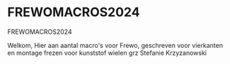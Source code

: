 # FREWOMACROS2024
FREWOMACROS2024

Welkom,
Hier aan aantal macro's voor Frewo, geschreven voor vierkanten en montage frezen voor kunststof wielen
grz Stefanie Krzyzanowski
